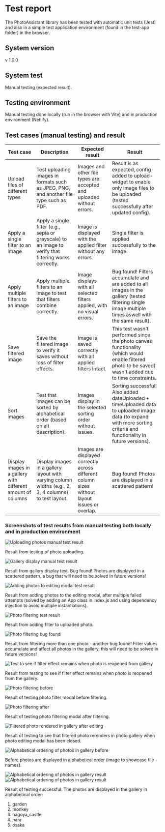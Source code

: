 # Test report

The PhotoAssistant library has been tested with automatic unit tests (Jest) and also in a simple test application environment (found in the test-app folder) in the browser.

## System version

v 1.0.0

## System test

Manual testing (expected result).

## Testing environment

Manual testing done locally (run in the browser with Vite) and in production environment (Netlify).

## Test cases (manual testing) and result

| Test case                                      | Description                                                                                       | Expected result                                                                                      | Result |
|-----------------------------------------------|---------------------------------------------------------------------------------------------------|------------------------------------------------------------------------------------------------------|--------|
| Upload files of different types               | Test uploading images in formats such as JPEG, PNG, and another file type such as PDF.               | Images and other file types are accepted and uploaded without errors.                               |  Result is as expected, config added to upload-widget to enable only image files to be uploaded (tested successfully after updated config).       |
| Apply a single filter to an image             | Apply a single filter (e.g., sepia or grayscale) to an image to verify that filtering works correctly. | Image is displayed with the applied filter without any errors.                      |    Single filter is applied successfully to the image.    |
| Apply multiple filters to an image            | Apply multiple filters to an image to test that filters combine correctly.                        | Image displays with all selected filters applied, with no visual errors.             |   Bug found! Filters accumulate and are added to all images in the gallery (tested filtering single image multiple times aswell with the same result).    |
| Save filtered image                           | Save the filtered image to verify it saves without loss of filter effects.                        | Image is saved correctly with all applied filters intact.                                            |    This test wasn't performed since the photo canvas functionality (which would enable filtered photo to be saved) wasn't added due to time constraints.    |
| Sort images                                   | Test that images can be sorted by alphabetical order (based on alt description).        | Images display in the selected sorting order without issues.                                        |   Sorting successful! Also added dateUploaded + timeUploaded data to uploaded image data (to expand with more sorting criteria and functionality in future versions).     |
| Display images in a gallery with different amount of columns | Display images in a gallery layout with varying column widths (e.g., 2, 3, 4 columns) to test layout. | Images are displayed correctly across different column sizes without layout issues or overlap.      |   Bug found! Photos are displayed in a scattered pattern!      |

### Screenshots of test results from manual testing both locally and in production environment

![Uploading photos manual test result](./imageExamples/Uploading%20photos%20test.png)

Result from testing of photo uploading.

![Gallery display manual test result](./imageExamples/Gallery%20display%20test.png)

Result from gallery display test. Bug found! Photos are displayed in a scattered pattern, a bug that will need to be solved in future versions!

![Adding photos to editing modal test result](./imageExamples/AddingPhotoToEditorTest.png)

Result from adding photos to the editing modal, after multiple failed attempts (solved by adding an App class in index.js and using dependency injection to avoid multiple instantiations).

![Photo filtering test result](./imageExamples/FilterTest.png)

Result from adding filter to uploaded photo.

![Photo filtering bug found](./imageExamples/Filter%20added%20to%20add%20uploaded%20photos%20test.png)

Result from filtering more than one photo - another bug found! Filter values accumulate and affect all photos in the gallery, this will need to be solved in future versions!

![Test to see if filter effect remains when photo is reopened from gallery](./imageExamples/Filter%20effect%20remaining%20when%20reopening%20editor%20modal%20test.png)

Result from testing to see if filter effect remains when photo is reopened from the gallery.

![Photo filtering before](./imageExamples/Before%20filtering.png)

Result of testing photo filter modal before filtering.

![Photo filtering after](./imageExamples/After%20applied%20filter.png)

Result of testing photo filtering modal after filtering.

![Filtered photo rendered in gallery after editing](./imageExamples/Filtered%20photo%20reappears%20in%20gallery%20after%20editing%20modal%20has%20closed.png)

Result of testing to see that filtered photo rerenders in photo gallery when photo editing modal has been closed.

![Alphabetical ordering of photos in gallery before](./imageExamples/Alphabet%20ordering%20of%20photos%20test.png)

Before photos are displayed in alphabetical order (image to showcase file names).

![Alphabetical ordering of photos in gallery result](./imageExamples/alphabet%20order%20result1.png)
![Alphabetical ordering of photos in gallery result](./imageExamples/alphabet%20order%20result2.png)

Result of testing successful. The photos are displayed in the gallery in alphabetical order:

1. garden
2. monkey
3. nagoya_castle
4. nara
5. osaka
